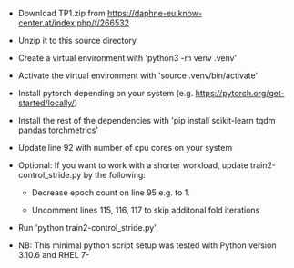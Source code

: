 - Download TP1.zip from https://daphne-eu.know-center.at/index.php/f/266532

- Unzip it to this source directory

- Create a virtual environment with 'python3 -m venv .venv'

- Activate the virtual environment with 'source .venv/bin/activate'

- Install pytorch depending on your system (e.g. https://pytorch.org/get-started/locally/)

- Install the rest of the dependencies with 'pip install scikit-learn tqdm pandas torchmetrics'

- Update line 92 with number of cpu cores on your system

- Optional: If you want to work with a shorter workload, update train2-control_stride.py by the following:

    * Decrease epoch count on line 95 e.g. to 1.

    * Uncomment lines 115, 116, 117 to skip additonal fold iterations

- Run 'python train2-control_stride.py'

- NB: This minimal python script setup was tested with Python version 3.10.6 and RHEL 7-
